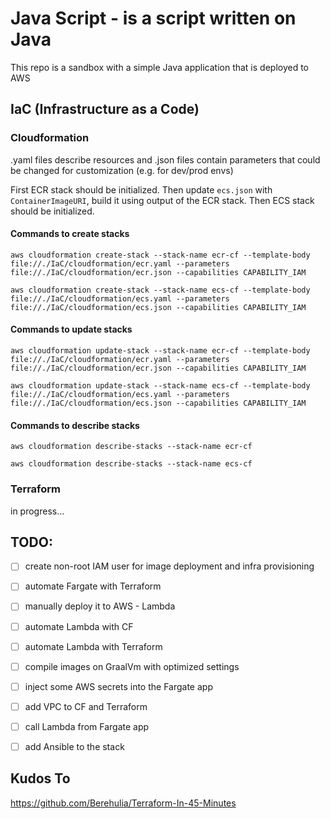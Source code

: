 # Java Script - is a script written on Java

This repo is a sandbox with a simple Java application that is deployed to AWS

## IaC (Infrastructure as a Code)

### Cloudformation

.yaml files describe resources and .json files contain parameters that could be changed for customization (e.g. for
dev/prod envs)

First ECR stack should be initialized.
Then update `ecs.json` with `ContainerImageURI`, build it using output of the ECR stack.
Then ECS stack should be initialized.

#### Commands to create stacks

```shell
aws cloudformation create-stack --stack-name ecr-cf --template-body file://./IaC/cloudformation/ecr.yaml --parameters file://./IaC/cloudformation/ecr.json --capabilities CAPABILITY_IAM
```

```shell
aws cloudformation create-stack --stack-name ecs-cf --template-body file://./IaC/cloudformation/ecs.yaml --parameters file://./IaC/cloudformation/ecs.json --capabilities CAPABILITY_IAM
```

#### Commands to update stacks

```shell
aws cloudformation update-stack --stack-name ecr-cf --template-body file://./IaC/cloudformation/ecr.yaml --parameters file://./IaC/cloudformation/ecr.json --capabilities CAPABILITY_IAM
```

```shell
aws cloudformation update-stack --stack-name ecs-cf --template-body file://./IaC/cloudformation/ecs.yaml --parameters file://./IaC/cloudformation/ecs.json --capabilities CAPABILITY_IAM
```

#### Commands to describe stacks

```shell
aws cloudformation describe-stacks --stack-name ecr-cf
```

```shell
aws cloudformation describe-stacks --stack-name ecs-cf
```

### Terraform

in progress...

## TODO:

-[ ] create non-root IAM user for image deployment and infra provisioning
-[ ] automate Fargate with Terraform
-[ ] manually deploy it to AWS - Lambda
-[ ] automate Lambda with CF
-[ ] automate Lambda with Terraform

-[ ] compile images on GraalVm with optimized settings

-[ ] inject some AWS secrets into the Fargate app
-[ ] add VPC to CF and Terraform
-[ ] call Lambda from Fargate app

-[ ] add Ansible to the stack

## Kudos To

https://github.com/Berehulia/Terraform-In-45-Minutes
